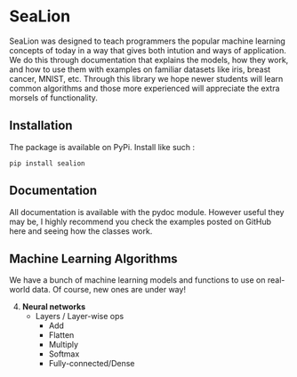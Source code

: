 # SeaLion

SeaLion was designed to teach programmers the popular machine learning concepts of today in a way that gives both intution and ways of application. 
We do this through documentation that explains the models, how they work, and how to use them with examples on familiar datasets like iris, breast cancer, MNIST, etc. 
Through this library we hope newer students will learn common algorithms and those more experienced will appreciate the extra morsels of functionality. 

## Installation
The package is available on PyPi. 
Install like such : 
```shell
pip install sealion
```

## Documentation
All documentation is available with the pydoc module. However useful they may be, I highly recommend you check the examples posted on GitHub here and seeing how the classes work. 

## Machine Learning Algorithms

We have a bunch of machine learning models and functions to use on real-world data. Of course, new ones are under way!

4. **Neural networks**
    * Layers / Layer-wise ops
        - Add
        - Flatten
        - Multiply
        - Softmax
        - Fully-connected/Dense









